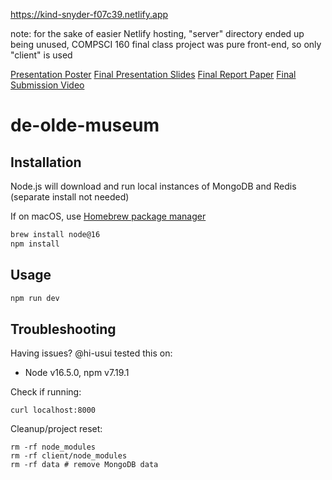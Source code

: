 https://kind-snyder-f07c39.netlify.app

note: for the sake of easier Netlify hosting, "server" directory ended up being unused, COMPSCI 160 final class project was pure front-end, so only "client" is used

[Presentation Poster](https://github.com/hi-usui/de-olde-museum/blob/main/_final-poster.pdf)
[Final Presentation Slides](https://github.com/hi-usui/de-olde-museum/blob/main/_final-presentation.pptx)
[Final Report Paper](https://github.com/hi-usui/de-olde-museum/blob/main/_final-report.pdf)
[Final Submission Video](https://github.com/hi-usui/de-olde-museum/blob/main/_final-video----Team%201%20-%20Art%20Outfitter%20Kiosk%20%5BbysRd2IhoHg%5D.mp4)

# de-olde-museum

## Installation

Node.js will download and run local instances of MongoDB and Redis (separate install not needed)

If on macOS, use [Homebrew package manager](https://brew.sh/)

```bash
brew install node@16
npm install
```

## Usage

```bash
npm run dev
```

## Troubleshooting

Having issues? @hi-usui tested this on:

- Node v16.5.0, npm v7.19.1

Check if running:

```
curl localhost:8000
```

Cleanup/project reset:

```
rm -rf node_modules
rm -rf client/node_modules
rm -rf data # remove MongoDB data
```
